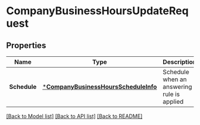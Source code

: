 # CompanyBusinessHoursUpdateRequest

## Properties
Name | Type | Description | Notes
------------ | ------------- | ------------- | -------------
**Schedule** | [***CompanyBusinessHoursScheduleInfo**](CompanyBusinessHoursScheduleInfo.md) | Schedule when an answering rule is applied | [optional] [default to null]

[[Back to Model list]](../README.md#documentation-for-models) [[Back to API list]](../README.md#documentation-for-api-endpoints) [[Back to README]](../README.md)


